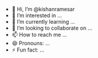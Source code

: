 - 👋 Hi, I’m @kishanramesar
- 👀 I’m interested in ...
- 🌱 I’m currently learning ...
- 💞️ I’m looking to collaborate on ...
- 📫 How to reach me ...
- 😄 Pronouns: ...
- ⚡ Fun fact: ...

<!---
kishanramesar/kishanramesar is a ✨ special ✨ repository because its `README.md` (this file) appears on your GitHub profile.
You can click the Preview link to take a look at your changes.
--->
